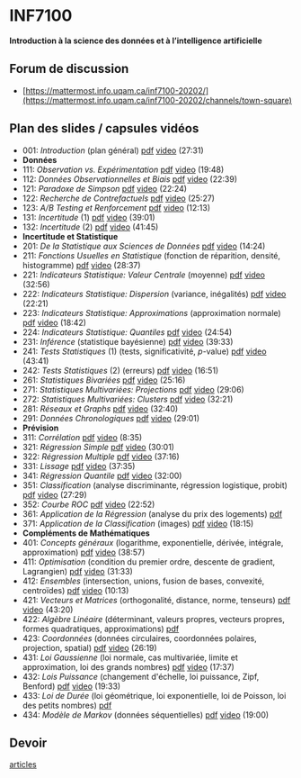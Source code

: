 # INF7100
**Introduction à la science des données et à l’intelligence artificielle**

## Forum de discussion
- [https://mattermost.info.uqam.ca/inf7100-20202/](https://mattermost.info.uqam.ca/inf7100-20202/channels/town-square)

## Plan des slides / capsules vidéos
- 001: *Introduction* (plan général) [pdf](/slides/INF7100-001.pdf) [video](https://www.youtube.com/watch?v=yoHlGHhRVXw&list=PLCrFTE7Gu_3T56FoAJrSMHNTKXn9P2gDQ) (27:31)
- **Données**
- 111: *Observation vs. Expérimentation* [pdf](/slides/INF7100-111.pdf) [video](https://www.youtube.com/watch?v=H0kCAO5GQ5s) (19:48)
- 112: *Données Observationnelles et Biais* [pdf](/slides/INF7100-112.pdf) [video](https://www.youtube.com/watch?v=OJhz-J4yLuM) (22:39)
- 121: *Paradoxe de Simpson* [pdf](/slides/INF7100-121.pdf) [video](https://www.youtube.com/watch?v=GAht19dHtGU&list=PLCrFTE7Gu_3T56FoAJrSMHNTKXn9P2gDQ) (22:24)
- 122: *Recherche de Contrefactuels* [pdf](/slides/INF7100-122.pdf) [video](https://www.youtube.com/watch?v=QdOug2zNNdo) (25:27)
- 123: *A/B Testing et Renforcement* [pdf](/slides/INF7100-123.pdf) [video](https://www.youtube.com/watch?v=4f6KhBsowH0) (12:13)
- 131: *Incertitude* (1) [pdf](/slides/INF7100-131.pdf) [video](https://www.youtube.com/watch?v=t2ivsQ1-1Fo) (39:01)
- 132: *Incertitude* (2) [pdf](/slides/INF7100-132.pdf) [video](https://www.youtube.com/watch?v=TmOshkTbuvI) (41:45)
- **Incertitude et Statistique**
- 201: *De la Statistique aux Sciences de Données* [pdf](/slides/INF7100-201.pdf) [video](https://www.youtube.com/watch?v=h-sOCnHUpso) (14:24)
- 211: *Fonctions Usuelles en Statistique* (fonction de réparition, densité, histogramme) [pdf](/slides/INF7100-211.pdf) [video](https://www.youtube.com/watch?v=OoKvF42lQ1k) (28:37)
- 221: *Indicateurs Statistique: Valeur Centrale* (moyenne) [pdf](/slides/INF7100-221.pdf) [video](https://www.youtube.com/watch?v=5XwhWyKAT4Q) (32:56)
- 222: *Indicateurs Statistique: Dispersion* (variance, inégalités) [pdf](/slides/INF7100-222.pdf) [video](https://www.youtube.com/watch?v=jBdevyz1THA) (22:21)
- 223: *Indicateurs Statistique: Approximations* (approximation normale) [pdf](/slides/INF7100-223.pdf) [video](https://www.youtube.com/watch?v=5rlf6R6Oa_A) (18:42)
- 224: *Indicateurs Statistique: Quantiles* [pdf](/slides/INF7100-224.pdf) [video](https://www.youtube.com/watch?v=5S86QI3idGY) (24:54)
- 231: *Inférence* (statistique bayésienne) [pdf](/slides/INF7100-231.pdf) [video](https://www.youtube.com/watch?v=HSSN2Hhwqnc) (39:33)
- 241: *Tests Statistiques* (1) (tests, significativité, *p*-value) [pdf](/slides/INF7100-241.pdf) [video](https://www.youtube.com/watch?v=eSbgjCofHDQ) (43:41)
- 242: *Tests Statistiques* (2) (erreurs) [pdf](/slides/INF7100-242.pdf) [video](https://www.youtube.com/watch?v=cWntaowhSvQ) (16:51)
- 261: *Statistiques Bivariées* [pdf](/slides/INF7100-261.pdf) [video](https://www.youtube.com/watch?v=RrPV2hsW5Yo) (25:16)
- 271: *Statistiques Multivariées: Projections* [pdf](/slides/INF7100-271.pdf) [video](https://www.youtube.com/watch?v=0pnTtB5warg) (29:06)
- 272: *Statistiques Multivariées: Clusters* [pdf](/slides/INF7100-272.pdf) [video](https://www.youtube.com/watch?v=7ZwRSroso6o) (32:21)
- 281: *Réseaux et Graphs* [pdf](/slides/INF7100-281.pdf) [video](https://www.youtube.com/watch?v=7WHothyDSG8) (32:40)
- 291: *Données Chronologiques* [pdf](/slides/INF7100-291.pdf) [video](https://www.youtube.com/watch?v=QaBSirpLh-8) (29:01)
- **Prévision**
- 311: *Corrélation* [pdf](/slides/INF7100-311.pdf) [video](https://www.youtube.com/watch?v=uM6v9uTXapc) (8:35)
- 321: *Régression Simple* [pdf](/slides/INF7100-321.pdf) [video](https://www.youtube.com/watch?v=dqk73NA2syE) (30:01)
- 322: *Régression Multiple* [pdf](/slides/INF7100-322.pdf) [video](https://www.youtube.com/watch?v=-cPskjEWto0) (37:16)
- 331: *Lissage* [pdf](/slides/INF7100-331.pdf) [video](https://www.youtube.com/watch?v=xxf_LIR53OQ) (37:35)
- 341: *Régression Quantile* [pdf](/slides/INF7100-341.pdf) [video](https://www.youtube.com/watch?v=sSMeyuBZITs) (32:00)
- 351: *Classification* (analyse discriminante, régression logistique, probit) [pdf](/slides/INF7100-351.pdf) [video](https://www.youtube.com/watch?v=rq13B4MZ1bI) (27:29)
- 352: *Courbe ROC* [pdf](/slides/INF7100-352.pdf) [video](https://www.youtube.com/watch?v=UQ5sH1XJhIo) (22:52)
- 361: *Application de la Régression* (analyse du prix des logements) [pdf](/slides/INF7100-361.pdf)
- 371: *Application de la Classification* (images) [pdf](/slides/INF7100-371.pdf) [video](https://www.youtube.com/watch?v=wc26uru0zH0) (18:15)
- **Compléments de Mathématiques**
- 401: *Concepts généraux* (logarithme, exponentielle, dérivée, intégrale, approximation) [pdf](/slides/INF7100-401.pdf) [video](https://www.youtube.com/watch?v=yoHlGHhRVXw&list=PLCrFTE7Gu_3T56FoAJrSMHNTKXn9P2gDQ) (38:57)
- 411: *Optimisation* (condition du premier ordre, descente de gradient, Lagrangien) [pdf](/slides/INF7100-411.pdf) [video](https://www.youtube.com/watch?v=meQ--QGuxZ8&list=PLCrFTE7Gu_3T56FoAJrSMHNTKXn9P2gDQ) (31:33)
- 412: *Ensembles* (intersection, unions, fusion de bases, convexité, centroïdes) [pdf](/slides/INF7100-412.pdf) [video](https://www.youtube.com/watch?v=mMFmBP4mJSQ&list=PLCrFTE7Gu_3T56FoAJrSMHNTKXn9P2gDQ) (10:13)
- 421: *Vecteurs et Matrices* (orthogonalité, distance, norme, tenseurs) [pdf](/slides/INF7100-421.pdf) [video](https://www.youtube.com/watch?v=GAht19dHtGU&list=PLCrFTE7Gu_3T56FoAJrSMHNTKXn9P2gDQ) (43:20)
- 422: *Algèbre Linéaire* (déterminant, valeurs propres, vecteurs propres, formes quadratiques, approximations) [pdf](/slides/INF7100-422.pdf) 
- 423: *Coordonnées* (données circulaires, coordonnées polaires, projection, spatial) [pdf](/slides/INF7100-423.pdf) [video](https://www.youtube.com/watch?v=m7vrV7RccOU) (26:19)
- 431: *Loi Gaussienne* (loi normale, cas multivariée, limite et approximation, loi des grands nombres) [pdf](/slides/INF7100-431.pdf) [video](https://www.youtube.com/watch?v=Ztkq8jDpnwQ) (17:37)
- 432: *Lois Puissance* (changement d'échelle, loi puissance, Zipf, Benford) [pdf](/slides/INF7100-432.pdf) [video](https://www.youtube.com/watch?v=-pqxHRzzGF0) (19:33)
- 433: *Loi de Durée* (loi géométrique, loi exponentielle, loi de Poisson, loi des petits nombres) [pdf](/slides/INF7100-433.pdf)
- 434: *Modèle de Markov* (données séquentielles) [pdf](/slides/INF7100-434.pdf) [video](https://www.youtube.com/watch?v=Q1IcK4eCdoA) (19:00)

## Devoir
[articles](devoir.md)
